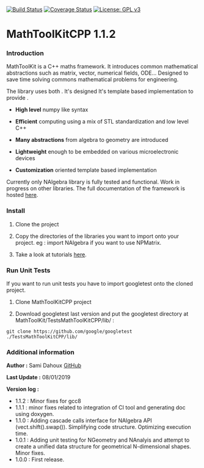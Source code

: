 [![Build Status](https://travis-ci.org/samiBendou/MathToolKitCPP.svg?branch=master)](https://travis-ci.org/samiBendou/MathToolKitCPP/builds)
[![Coverage Status](https://coveralls.io/repos/github/samiBendou/MathToolKitCPP/badge.svg?branch=master)](https://coveralls.io/github/samiBendou/MathToolKitCPP?branch=master)
[![License: GPL v3](https://img.shields.io/badge/License-GPLv3-blue.svg)](https://www.gnu.org/licenses/gpl-3.0)


# MathToolKitCPP 1.1.2

### Introduction

MathToolKit is a C++ maths framework. It introduces common mathematical abstractions such as matrix, vector, numerical fields, ODE...
Designed to save time solving commons mathematical problems for engineering.

The library uses both .
It's designed 
It's template based implementation to provide .

- **High level** numpy like syntax

- **Efficient** computing using a mix of STL standardization and low level C++

- **Many abstractions** from algebra to geometry are introduced

- **Lightweight** enough to be embedded on various microelectronic devices

- **Customization** oriented template based implementation


Currently only NAlgebra library is fully tested and functional. Work in progress on other libraries.
The full documentation of the framework is hosted [here](https://samibendou.github.io/MathToolKitCPP/).

### Install
 
1. Clone the project

2. Copy the directories of the libraries you want to import onto your project. 
eg : import NAlgebra if you want to use NPMatrix.

3. Take a look at tutorials [here](https://samibendou.github.io/MathToolKitCPP/group___n_algebra.html#details).

### Run Unit Tests

If you want to run unit tests you have to import googletest onto the cloned project.

1. Clone MathToolKitCPP project

2. Download googletest last version and put the googletest directory at MathToolKit/TestsMathToolKitCPP/lib/ : 

```commandline
git clone https://github.com/google/googletest ./TestsMathToolKitCPP/lib/ 
```

### Additional information

**Author :** Sami Dahoux [GitHub](https://github.com/samiBendou/)

**Last Update :** 08/01/2019

**Version log :**

- 1.1.2 :   Minor fixes for gcc8
- 1.1.1 :   minor fixes related to integration of CI tool and generating doc using doxygen.
- 1.1.0 :   Adding cascade calls interface for NAlgebra API (vect.shift().swap()). Simplifying code structure.
            Optimizing execution time.
- 1.0.1 :   Adding unit testing for NGeometry and NAnalyis and attempt to create a unified data structure
            for geometrical N-dimensional shapes. Minor fixes.
- 1.0.0 :   First release.

